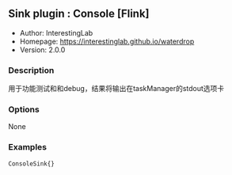 ## Sink plugin : Console [Flink]

* Author: InterestingLab
* Homepage: https://interestinglab.github.io/waterdrop
* Version: 2.0.0

### Description
用于功能测试和和debug，结果将输出在taskManager的stdout选项卡

### Options
None

### Examples

```
ConsoleSink{}
```